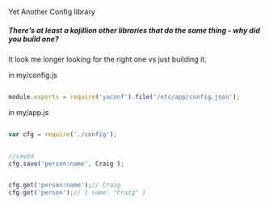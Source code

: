 Yet Another Config library


##### There's at least a kajillion other libraries that do the same thing - why did you build one?

It look me longer looking for the right one vs just building it.


in my/config.js

````javascript

module.exports = require('yaconf').file('/etc/app/config.json');


````


in my/app.js

```javascript

var cfg = require('./config');


//saved
cfg.save('person:name', Craig );


cfg.get('person:name');// Craig
cfg.get('person');// { name: "Craig" }
```